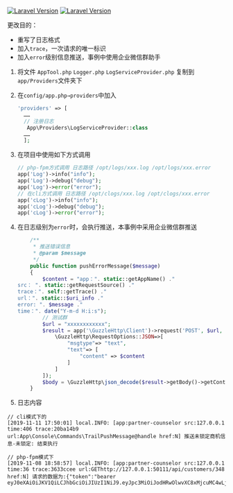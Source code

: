 [![Laravel Version](https://img.shields.io/badge/Laravel-%3E=5.5.0-brightgreen.svg?maxAge=2592000)](https://learnku.com/docs/laravel/5.5)
[![Laravel Version](https://img.shields.io/badge/Laravel-%3E=6.2.0-brightgreen.svg?maxAge=2592000)](https://learnku.com/docs/laravel/6.x)

更改目的：
- 重写了日志格式
- 加入```trace```，一次请求的唯一标识
- 加入```error```级别信息推送，事例中使用企业微信群助手

1. 将文件 ```AppTool.php``` ```Logger.php``` ```LogServiceProvider.php``` 复制到 ```app/Providers```文件夹下
2. 在```config/app.php→providers```中加入

   ```php
   'providers' => [
     ……
     // 注册日志
      App\Providers\LogServiceProvider::class
     ……
     ];
   ```

3. 在项目中使用如下方式调用

   ```php  
   // php-fpm方式调用 日志路径 /opt/logs/xxx.log /opt/logs/xxx.error
   app('Log')->info("info");
   app('Log')->debug("debug");
   app('Log')->error("error");
   // 在cli方式调用 日志路径 /opt/clogs/xxx.log /opt/clogs/xxx.error
   app('cLog')->info("info");
   app('cLog')->debug("debug");
   app('cLog')->error("error");
   ```

4. 在日志级别为```error```时，会执行推送，本事例中采用企业微信群推送

   ```php 
       /**
        * 推送错误信息
        * @param $message
        */
       public function pushErrorMessage($message)
       {
           $content = "app：". static::getAppName() ."  
   src： ". static::getRequestSource() ."
   trace：". self::getTrace() ."
   url：". static::$uri_info ." 
   error: ". $message ."
   time：". date("Y-m-d H:i:s");
           // 测试群
           $url = "xxxxxxxxxxxx";
           $result = app('\GuzzleHttp\Client')->request('POST', $url, [
               \GuzzleHttp\RequestOptions::JSON=>[
                   "msgtype"=> "text",
                   "text"=> [
                       "content" => $content
                   ]
               ]
           ]);
           $body = \GuzzleHttp\json_decode($result->getBody()->getContents(), true);
       }
   ```
5. 日志内容
```
// cli模式下的
[2019-11-11 17:50:01] local.INFO: [app:partner-counselor src:127.0.0.1 time:406 trace:20ba14b9 url:App\Console\Commands\TrailPushMessage@handle href:N] 推送未锁定商机信息-未锁定: 结束执行

// php-fpm模式下
[2019-11-08 18:58:57] local.INFO: [app:partner-counselor src:127.0.0.1 time:36 trace:3633ccee url:GEThttp://127.0.0.1:50111/api/customers/348 href:N] 请求的数据为:{"token":"bearer eyJ0eXAiOiJKV1QiLCJhbGciOiJIUzI1NiJ9.eyJpc3MiOiJodHRwOlwvXC8xMjcuMC4wLjE6NTAxMTFcL2FwaVwvYXV0aFwvbG9naW4iLCJpYXQiOjE1NzMyMDQwMzAsImV4cCI6MTU3MzgwODgzMCwibmJmIjoxNTczMjA0MDMwLCJqdGkiOiJZV2RsMU9PdFBOMTV3ZmNZIiwic3ViIjo2LCJwcnYiOiIyNTE5NzdjOTQ4NzExYTE4NDQyNGQ1ZDFmNjQ4Y2U0Mjg1NzQ5YmQwIn0.KTA7a8v5jw80O2WrXMHeVsJSeiv194hsTYHQEn_2KCo"}
```
